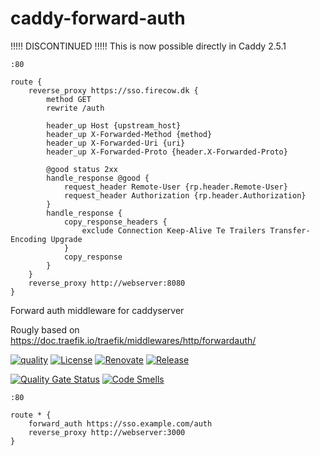 # caddy-forward-auth

!!!!! DISCONTINUED !!!!!
This is now possible directly in Caddy 2.5.1
```
:80

route {
    reverse_proxy https://sso.firecow.dk {
        method GET
        rewrite /auth

        header_up Host {upstream_host}
        header_up X-Forwarded-Method {method}
        header_up X-Forwarded-Uri {uri}
        header_up X-Forwarded-Proto {header.X-Forwarded-Proto}

        @good status 2xx
        handle_response @good {
            request_header Remote-User {rp.header.Remote-User}
            request_header Authorization {rp.header.Authorization}       
        }
        handle_response {
            copy_response_headers {
                exclude Connection Keep-Alive Te Trailers Transfer-Encoding Upgrade
            }
            copy_response
        }
    }
    reverse_proxy http://webserver:8080
}
```


Forward auth middleware for caddyserver

Rougly based on https://doc.traefik.io/traefik/middlewares/http/forwardauth/

[![quality](https://img.shields.io/github/workflow/status/firecow/caddy-forward-auth/build)](https://github.com/firecow/caddy-forward-auth/actions)
[![License](https://img.shields.io/github/license/firecow/gitlab-ci-local)](https://github.com/firecow/caddy-forward-auth)
[![Renovate](https://img.shields.io/badge/renovate-enabled-brightgreen.svg)](https://renovatebot.com)
[![Release](https://img.shields.io/github/v/release/firecow/caddy-forward-auth?sort=semver)](https://github.com/firecow/caddy-forward-auth)

[![Quality Gate Status](https://sonarcloud.io/api/project_badges/measure?project=firecow_caddy-forward-auth&metric=alert_status)](https://sonarcloud.io/dashboard?id=firecow_caddy-forward-auth)
[![Code Smells](https://sonarcloud.io/api/project_badges/measure?project=firecow_caddy-forward-auth&metric=code_smells)](https://sonarcloud.io/dashboard?id=firecow_caddy-forward-auth)

```caddyfile
:80

route * {
    forward_auth https://sso.example.com/auth
    reverse_proxy http://webserver:3000
}
```
